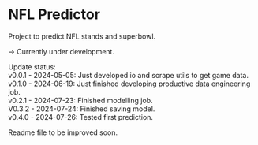 # NFL Predictor
Project to predict NFL stands and superbowl.

-> Currently under development.

Update status:  
v0.0.1 - 2024-05-05: Just developed io and scrape utils to get game data.  
v0.1.0 - 2024-06-19: Just finished developing productive data engineering job.  
v0.2.1 - 2024-07-23: Finished modelling job.  
V0.3.2 - 2024-07-24: Finished saving model.  
v0.4.0 - 2024-07-26: Tested first prediction.

Readme file to be improved soon.